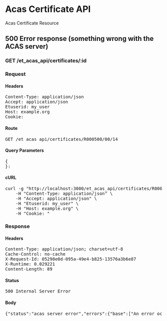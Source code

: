 # Acas Certificate API

Acas Certificate Resource

## 500 Error response (something wrong with the ACAS server)

### GET /et_acas_api/certificates/:id
### Request

#### Headers

<pre>Content-Type: application/json
Accept: application/json
Etuserid: my_user
Host: example.org
Cookie: </pre>

#### Route

<pre>GET /et_acas_api/certificates/R000500/00/14</pre>

#### Query Parameters

<pre>{
}: </pre>

#### cURL

<pre class="request">curl -g &quot;http://localhost:3000/et_acas_api/certificates/R000500/00/14&quot; -X GET \
	-H &quot;Content-Type: application/json&quot; \
	-H &quot;Accept: application/json&quot; \
	-H &quot;Etuserid: my_user&quot; \
	-H &quot;Host: example.org&quot; \
	-H &quot;Cookie: &quot;</pre>

### Response

#### Headers

<pre>Content-Type: application/json; charset=utf-8
Cache-Control: no-cache
X-Request-Id: 05298e0d-095a-49e4-b825-13576a3b6e87
X-Runtime: 0.029221
Content-Length: 89</pre>

#### Status

<pre>500 Internal Server Error</pre>

#### Body

<pre>{"status":"acas_server_error","errors":{"base":["An error occured in the ACAS service"]}}</pre>
